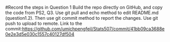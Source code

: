 #Record the steps in Question 1
Build the repo directly on GitHub, and copy the code from PS2, Q3.
Use git pull and echo method to edit README.md (question1.2).
Then use git commit method to report the changes. Use git push to upload to remote.
Link to the commit:https://github.com/umichpengfeil/Stats507/commit/41bb09ca3688e0e2e3d5e030c1557c40127df504

